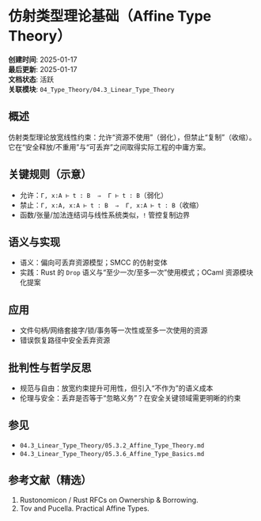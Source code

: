 # 仿射类型理论基础（Affine Type Theory）

**创建时间**: 2025-01-17  
**最后更新**: 2025-01-17  
**文档状态**: 活跃  
**关联模块**: `04_Type_Theory/04.3_Linear_Type_Theory`

## 概述

仿射类型理论放宽线性约束：允许“资源不使用”（弱化），但禁止“复制”（收缩）。它在“安全释放/不重用”与“可丢弃”之间取得实际工程的中庸方案。

## 关键规则（示意）

- 允许：`Γ, x:A ⊢ t : B  ⇒  Γ ⊢ t : B`（弱化）
- 禁止：`Γ, x:A, x:A ⊢ t : B  ⇒  Γ, x:A ⊢ t : B`（收缩）
- 函数/张量/加法连结词与线性系统类似，`!` 管控复制边界

## 语义与实现

- 语义：偏向可丢弃资源模型；SMCC 的仿射变体
- 实践：Rust 的 `Drop` 语义与“至少一次/至多一次”使用模式；OCaml 资源模块化提案

## 应用

- 文件句柄/网络套接字/锁/事务等一次性或至多一次使用的资源
- 错误恢复路径中安全丢弃资源

## 批判性与哲学反思

- 规范与自由：放宽约束提升可用性，但引入“不作为”的语义成本
- 伦理与安全：丢弃是否等于“忽略义务”？在安全关键领域需更明晰的约束

## 参见

- `04.3_Linear_Type_Theory/05.3.2_Affine_Type_Theory.md`
- `04.3_Linear_Type_Theory/05.3.6_Affine_Type_Basics.md`

## 参考文献（精选）

1. Rustonomicon / Rust RFCs on Ownership & Borrowing.  
2. Tov and Pucella. Practical Affine Types.  
